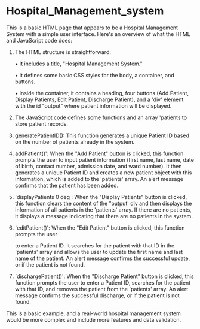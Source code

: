 # Hospital_Management_system #

This is a basic HTML page that appears to be a Hospital Management System with a simple user interface. Here's an overview of what the HTML and JavaScript code does:

1. The HTML structure is straightforward:

    • It includes a title, "Hospital Management System."

    • It defines some basic CSS styles for the body, a container, and buttons.

    • Inside the container, it contains a heading, four buttons (Add Patient, Display Patients, Edit Patient, Discharge Patient), and a 'div' element with the id 
     "output" where patient information will be displayed.

2. The JavaScript code defines some functions and an array 'patients to store patient records.

3. generatePatientID(): This function generates a unique Patient ID based on the number of patients already in the system.

4. addPatient()': When the "Add Patient" button is clicked, this function prompts the user to input patient information (first name, last name, date of birth, contact number, admission date, and ward number). It then generates a unique Patient ID and creates a new patient object with this information, which is added to the 'patients' array. An alert message confirms that the patient has been added.

5. `displayPatients 0 deg : When the "Display Patients" button is clicked, this function clears the content of the "output' div and then displays the information of all patients in the 'patients' array. If there are no patients, it displays a message indicating that there are no patients in the system.

6. `editPatient()': When the "Edit Patient" button is clicked, this function prompts the user

    to enter a Patient ID. It searches for the patient with that ID in the 'patients' array and allows the user to update the first name and last name of the patient. An alert message confirms the successful update, or if the patient is not found.

7. `dischargePatient()': When the "Discharge Patient" button is clicked, this function prompts the user to enter a Patient ID, searches for the patient with that ID, and removes the patient from the 'patients' array. An alert message confirms the successful discharge, or if the patient is not found.

This is a basic example, and a real-world hospital management system would be more complex and include more features and data validation. 

